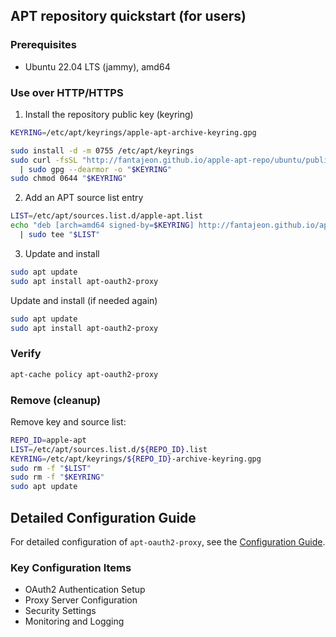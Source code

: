 ## APT repository quickstart (for users)

### Prerequisites
- Ubuntu 22.04 LTS (jammy), amd64

### Use over HTTP/HTTPS
1) Install the repository public key (keyring)
```bash
KEYRING=/etc/apt/keyrings/apple-apt-archive-keyring.gpg

sudo install -d -m 0755 /etc/apt/keyrings
sudo curl -fsSL "http://fantajeon.github.io/apple-apt-repo/ubuntu/public_key.asc" \
  | sudo gpg --dearmor -o "$KEYRING"
sudo chmod 0644 "$KEYRING"
```

2) Add an APT source list entry
```bash
LIST=/etc/apt/sources.list.d/apple-apt.list
echo "deb [arch=amd64 signed-by=$KEYRING] http://fantajeon.github.io/apple-apt-repo/ubuntu jammy main" \
  | sudo tee "$LIST"
```

3) Update and install
```bash
sudo apt update
sudo apt install apt-oauth2-proxy
```

Update and install (if needed again)
```bash
sudo apt update
sudo apt install apt-oauth2-proxy
```

### Verify
```bash
apt-cache policy apt-oauth2-proxy
```

### Remove (cleanup)
Remove key and source list:
```bash
REPO_ID=apple-apt
LIST=/etc/apt/sources.list.d/${REPO_ID}.list
KEYRING=/etc/apt/keyrings/${REPO_ID}-archive-keyring.gpg
sudo rm -f "$LIST"
sudo rm -f "$KEYRING"
sudo apt update
```

## Detailed Configuration Guide

For detailed configuration of `apt-oauth2-proxy`, see the [Configuration Guide](README_apt_oauth2_proxy.md).

### Key Configuration Items
- OAuth2 Authentication Setup
- Proxy Server Configuration
- Security Settings
- Monitoring and Logging
